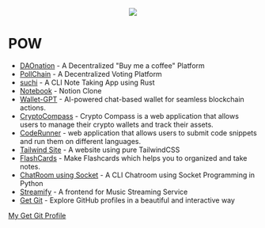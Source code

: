 <p align="center">
  <img src="hello.gif">
</p>

# POW

- [DAOnation](https://github.com/user-64bit/DAOnation) - A Decentralized "Buy me a coffee" Platform
- [PollChain](https://github.com/user-64bit/poll-chain) - A Decentralized Voting Platform
- [suchi](https://github.com/user-64bit/suchi) - A CLI Note Taking App using Rust
- [Notebook](https://github.com/user-64bit/notebook) - Notion Clone
- [Wallet-GPT](https://github.com/user-64bit/wallet-gpt) - AI-powered chat-based wallet for seamless blockchain actions.
- [CryptoCompass](https://github.com/user-64bit/CryptoCompass) - Crypto Compass is a web application that allows users to manage their crypto wallets and track their assets.
- [CodeRunner](https://github.com/user-64bit/CodeRunner) - web application that allows users to submit code snippets and run them on different languages.
- [Tailwind Site](https://github.com/user-64bit/Website-Clone-Tailwind) - A website using pure TailwindCSS
- [FlashCards](https://github.com/user-64bit/Flashcards) - Make Flashcards which helps you to organized and take notes.
- [ChatRoom using Socket](https://github.com/user-64bit/ChatRoom-Using-Socket-Programming-in-Python) - A CLI Chatroom using Socket Programming in Python
- [Streamify](https://github.com/user-64bit/Streamify) - A frontend for Music Streaming Service
- [Get Git](https://github.com/user-64bit/Get-Git) - Explore GitHub profiles in a beautiful and interactive way

[My Get Git Profile](https://get-git-sigma.vercel.app/user-64bit)
